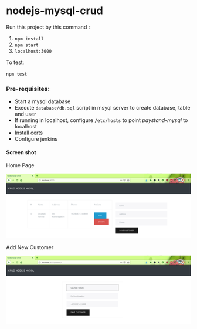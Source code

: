 # nodejs-mysql-crud

Run this project by this command :

1. `npm install`
2. `npm start`
3. `localhost:3000`


To test:

`npm test`

### Pre-requisites:
- Start a mysql database
- Execute `database/db.sql` script in msyql server to create database, table and user
- If running in localhost, configure `/etc/hosts` to point *paystand-mysql* to localhost
- [Install certs](https://medium.com/@pentacent/nginx-and-lets-encrypt-with-docker-in-less-than-5-minutes-b4b8a60d3a71)
- Configure jenkins

#### Screen shot

Home Page

![Home Page](app/img/home.png "Home Page")

Add New Customer

![Add New Customer](app/img/add.png "Add New Customer")

